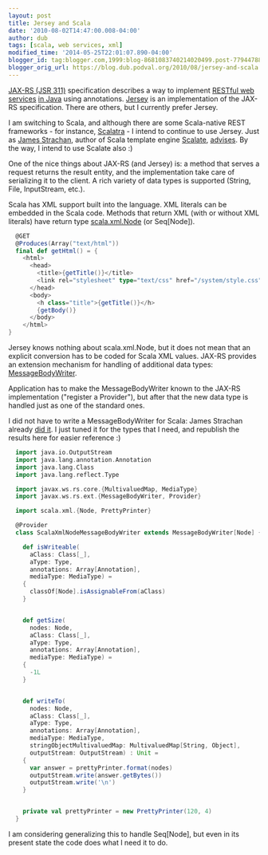 ```yaml
---
layout: post
title: Jersey and Scala
date: '2010-08-02T14:47:00.008-04:00'
author: dub
tags: [scala, web services, xml]
modified_time: '2014-05-25T22:01:07.890-04:00'
blogger_id: tag:blogger.com,1999:blog-8681083740214020499.post-7794478870804755238
blogger_orig_url: https://blog.dub.podval.org/2010/08/jersey-and-scala.html
---
```


[JAX-RS (JSR 311)](http://jcp.org/en/jsr/detail?id=311) specification describes a way to implement
[RESTful web services](http://www.amazon.com/Restful-Web-Services-Leonard-Richardson/dp/0596529260)
[in Java](http://www.amazon.com/RESTful-Java-Jax-RS-Animal-Guide/dp/0596158041) using annotations.
[Jersey](https://jersey.dev.java.net/) is an implementation of the JAX-RS specification.
There are others, but I currently prefer Jersey.

I am switching to Scala, and although there are some Scala-native REST frameworks - for instance,
[Scalatra](https://github.com/scalatra/scalatra) - I intend to continue to use Jersey. Just as
[James Strachan](http://macstrac.blogspot.com/), author of Scala template engine [Scalate](http://scalate.fusesource.org/),
[advises](http://servicemix.396122.n5.nabble.com/Scalatra-to-SMX4-td3265674.html). By the way, I intend to use Scalate
also :)

One of the nice things about JAX-RS (and Jersey) is: a method that serves a request returns the result entity, and the
implementation take care of serializing it to the client. A rich variety of data types is supported (String, File,
InputStream, etc.).

Scala has XML support built into the language. XML literals can be embedded in the Scala code. Methods that return XML
(with or without XML literals) have return type [scala.xml.Node](http://www.scala-lang.org/api/current/scala/xml/Node.html)
(or Seq[Node]).

```scala
  @GET
  @Produces(Array("text/html"))
  final def getHtml() = {
    <html>
      <head>
        <title>{getTitle()}</title>
        <link rel="stylesheet" type="text/css" href="/system/style.css"/>
      </head>
      <body>
        <h class="title">{getTitle()}</h>
        {getBody()}
      </body>
    </html>
}
```

Jersey knows nothing about scala.xml.Node, but it does not mean that an explicit conversion has to be coded for Scala
XML values. JAX-RS provides an extension mechanism for handling of additional data types:
[MessageBodyWriter](https://jsr311.dev.java.net/nonav/releases/1.1/javax/ws/rs/ext/MessageBodyWriter.html).

Application has to make the MessageBodyWriter known to the JAX-RS implementation ("register a Provider"), but after that
the new data type is handled just as one of the standard ones.

I did not have to write a MessageBodyWriter for Scala: James Strachan already
[did it](http://jersey.576304.n2.nabble.com/added-jersey-scala-library-to-trunk-td2725623.html). I just tuned it for the
types that I need, and republish the results here for easier reference :)

```scala
  import java.io.OutputStream
  import java.lang.annotation.Annotation
  import java.lang.Class
  import java.lang.reflect.Type

  import javax.ws.rs.core.{MultivaluedMap, MediaType}
  import javax.ws.rs.ext.{MessageBodyWriter, Provider}

  import scala.xml.{Node, PrettyPrinter}

  @Provider
  class ScalaXmlNodeMessageBodyWriter extends MessageBodyWriter[Node] {

    def isWriteable(
      aClass: Class[_],
      aType: Type,
      annotations: Array[Annotation],
      mediaType: MediaType) =
    {
      classOf[Node].isAssignableFrom(aClass)
    }


    def getSize(
      nodes: Node,
      aClass: Class[_],
      aType: Type,
      annotations: Array[Annotation],
      mediaType: MediaType) =
    {
      -1L
    }


    def writeTo(
      nodes: Node,
      aClass: Class[_],
      aType: Type,
      annotations: Array[Annotation],
      mediaType: MediaType,
      stringObjectMultivaluedMap: MultivaluedMap[String, Object],
      outputStream: OutputStream) : Unit =
    {
      var answer = prettyPrinter.format(nodes)
      outputStream.write(answer.getBytes())
      outputStream.write('\n')
    }


    private val prettyPrinter = new PrettyPrinter(120, 4)
  }
```

I am considering generalizing this to handle Seq[Node], but even in its present state the code does what I need it to do.